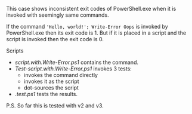 
This case shows inconsistent exit codes of PowerShell.exe when it is invoked
with seemingly same commands.

If the command `'Hello, world!'; Write-Error Oops` is invoked by PowerShell.exe
then its exit code is 1. But if it is placed in a script and the script is
invoked then the exit code is 0.

Scripts

- *script.with.Write-Error.ps1* contains the command.
- *Test-script.with.Write-Error.ps1* invokes 3 tests:
    - invokes the command directly
    - invokes it as the script
    - dot-sources the script
- *.test.ps1* tests the results.

P.S. So far this is tested with v2 and v3.
